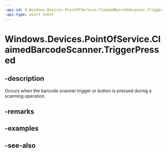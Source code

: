 ```yaml
---
-api-id: E:Windows.Devices.PointOfService.ClaimedBarcodeScanner.TriggerPressed
-api-type: winrt event
---
```


<!-- Event syntax
public event Windows.Foundation.EventHandler TriggerPressed<Windows.Devices.PointOfService.ClaimedBarcodeScanner>
-->

# Windows.Devices.PointOfService.ClaimedBarcodeScanner.TriggerPressed

## -description
Occurs when the barcode scanner trigger or button is pressed during a scanning operation.

## -remarks

## -examples

## -see-also
